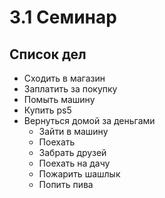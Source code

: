 # 3.1 Семинар

## Список дел

* Сходить в магазин
* Заплатить за покупку
* Помыть машину
* Купить ps5
* Вернуться домой за деньгами 
    * Зайти в машину
    * Поехать
    * Забрать друзей
    * Поехать на дачу
    * Пожарить шашлык
    * Попить пива
